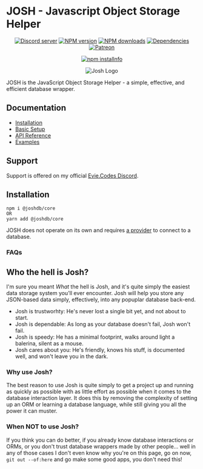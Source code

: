 # JOSH - Javascript Object Storage Helper

<div align="center">
  <p>
    <a href="https://discord.gg/N7ZKH3P"><img src="https://discordapp.com/api/guilds/298508738623438848/embed.png" alt="Discord server" /></a>
    <a href="https://www.npmjs.com/package/@joshdb/core"><img src="https://img.shields.io/npm/v/@joshdb/core.svg?maxAge=3600" alt="NPM version" /></a>
    <a href="https://www.npmjs.com/package/@joshdb/core"><img src="https://img.shields.io/npm/dt/@joshdb/core.svg?maxAge=3600" alt="NPM downloads" /></a>
    <a href="https://david-dm.org/eslachance/@joshdb/core"><img src="https://img.shields.io/david/eslachance/@joshdb/core.svg?maxAge=3600" alt="Dependencies" /></a>
    <a href="https://www.patreon.com/eviecodes"><img src="https://img.shields.io/badge/donate-patreon-F96854.svg" alt="Patreon" /></a>
  </p>
  <p>
    <a href="https://nodei.co/npm/@joshdb/core/"><img src="https://nodei.co/npm/@joshdb/core.png?downloads=true&stars=true" alt="npm installnfo" /></a>
  </p>
</div>

<div align="center">
  <p><img src="https://evie.codes/josh-light.png" alt="Josh Logo" />
</div>

JOSH is the JavaScript Object Storage Helper - a simple, effective, and efficient database wrapper.

## Documentation

 * [Installation](https://josh.evie.dev/install)
 * [Basic Setup](https://josh.evie.dev/usage)
 * [API Reference](https://josh.evie.dev/api)
 * [Examples](https://josh.evie.dev/examples)

## Support

Support is offered on my official [Evie.Codes Discord](https://discord.gg/N7ZKH3P).

## Installation

```
npm i @joshdb/core
OR
yarn add @joshdb/core
```

JOSH does not operate on its own and requires [a provider](https://josh.evie.dev/providers/about) to connect to a database.

### FAQs

## Who the hell is Josh?

I'm sure you meant *What* the hell is Josh, and it's quite simply the easiest data storage system you'll ever encounter. Josh will help you
store any JSON-based data simply, effectively, into any popuplar database back-end.

* Josh is trustworhty: He's never lost a single bit yet, and not about to start.
* Josh is dependable: As long as your database doesn't fail, Josh won't fail.
* Josh is speedy: He has a minimal footprint, walks around light a balerina, silent as a mouse.
* Josh cares about you: He's friendly, knows his stuff, is documented well, and won't leave you in the dark.

### Why use Josh?

The best reason to use Josh is quite simply to get a project up and running as quickly as possible with as little effort as possible when it
comes to the database interaction layer.  It does this by removing the complexity of setting up an ORM or learning a database language, while
still giving you all the power it can muster.

### When NOT to use Josh?

If you think you can do better, if you already know database interactions or ORMs, or you don't trust database wrappers made by other people...
well in any of those cases I don't even know why you're on this page, go on now, `git out --of:here` and go make some good apps, you don't need this!
